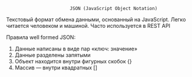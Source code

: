                             JSON (JavaScript Object Notation) 
Текстовый формат обмена данными, основанный на JavaScript. Легко читается человеком и машиной.
Часто используется в REST API 

Правила well formed JSON:

1.	Данные написаны в виде пар «ключ: значение»
2.	Данные разделены запятыми
3.	Объект находится внутри фигурных скобок {}
4.	Массив — внутри квадратных []
